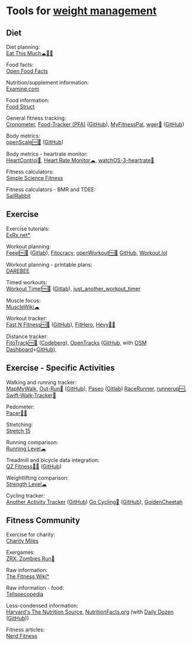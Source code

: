 
# Tools for [weight management](https://adequate.life/weight/)

## Diet

Diet planning:  
[Eat This Much☁🍎🤖](https://www.eatthismuch.com/)

Food facts:  
[Open Food Facts](https://openfoodfacts.org)

Nutrition/supplement information:  
[Examine.com](https://examine.com/)

Food information:  
[Food Struct](https://foodstruct.com/)

General fitness tracking:  
[Cronometer](https://cronometer.com/),
[Food-Tracker (PFA)](https://f-droid.org/packages/org.secuso.privacyfriendlyfoodtracker/) ([GitHub](https://github.com/SecUSo/privacy-friendly-food-tracker)),
[MyFitnessPal](https://www.myfitnesspal.com/),
[wger💾](https://wger.de/en/software/features) ([GitHub](https://github.com/wger-project/wger))

Body metrics:  
[openScale🆓🤖](https://f-droid.org/packages/com.health.openscale/) ([GitHub](https://github.com/oliexdev/openScale))

Body metrics - heartrate monitor:  
[HeartControl🍎](https://github.com/thomaspaulmann/HeartControl),
[Heart Rate Monitor☁](https://heartrate.netlify.app/),
[watchOS-3-heartrate🍎](https://github.com/coolioxlr/watchOS-3-heartrate)

Fitness calculators:  
[Simple Science Fitness](https://ss.fitness/calculators)

Fitness calculators - BMR and TDEE:  
[SailRabbit](https://www.sailrabbit.com/bmr/)

## Exercise

Exercise tutorials:  
[ExRx.net*](https://exrx.net/)

Workout planning:  
[Feeel🆓🤖](https://f-droid.org/packages/com.enjoyingfoss.feeel/) ([Gitlab](https://gitlab.com/enjoyingfoss/feeel)),
[Fitocracy](https://www.fitocracy.com/),
[openWorkout🆓🤖](https://f-droid.org/packages/com.health.openworkout/) [GitHub](https://github.com/oliexdev/openWorkout),
[Workout.lol](https://workout.lol/)

Workout planning - printable plans:  
[DAREBEE](https://darebee.com/)

Timed workouts:  
[Workout Time!🆓🤖](https://f-droid.org/packages/es.ideotec.workouttime/) ([Gitlab](https://gitlab.com/ideotec/workouttime)),
[just_another_workout_timer](https://github.com/blockbasti/just_another_workout_timer)

Muscle focus:  
[MuscleWiki☁](https://musclewiki.com/)

Workout tracker:  
[Fast N Fitness🆓🤖](https://f-droid.org/packages/com.easyfitness/) ([GitHub](https://github.com/brodeurlv/fastnfitness)),
[FitHero](https://fithero.app/),
[Hevy🤖🍎](https://www.hevyapp.com/)

Distance tracker:  
[FitoTrack🆓🤖](https://f-droid.org/packages/de.tadris.fitness/) ([Codeberg](https://codeberg.org/jannis/FitoTrack)),
[OpenTracks](https://f-droid.org/packages/de.dennisguse.opentracks/) ([GitHub](https://github.com/OpenTracksApp/OpenTracks), with [OSM Dashboard](https://f-droid.org/en/packages/de.storchp.opentracks.osmplugin/)+[GitHub](https://github.com/OpenTracksApp/OSMDashboard)),

## Exercise - Specific Activities

Walking and running tracker:  
[MapMyWalk](https://www.mapmywalk.com/),
[Out-Run🍎](https://apps.apple.com/us/app/out-run/id1477511092) ([GitHub](https://github.com/timfraedrich/OutRun)),
[Paseo](https://f-droid.org/packages/ca.chancehorizon.paseo/) ([Gitlab](https://gitlab.com/pardomi/paseo))
[RaceRunner](https://github.com/vermont42/RaceRunner),
[runnerup🆓](https://github.com/jonasoreland/runnerup),
[Swift-Walk-Tracker🍎](https://github.com/kevinvanderlugt/Swift-Walk-Tracker)

Pedometer:  
[Pacer🍎🤖](https://www.mypacer.com/)

Stretching:  
[Stretch 15](https://stretch15.com/)

Running comparison:  
[Running Level☁](https://runninglevel.com/)

Treadmill and bicycle data integration:  
[QZ Fitness🍎🤖](https://www.qzfitness.com/) ([GitHub](https://github.com/cagnulein/qdomyos-zwift))

Weightlifting comparison:  
[Strength Level☁](https://strengthlevel.com/)

Cycling tracker:  
[Another Activity Tracker](https://bailu.ch/aat/) ([GitHub](https://github.com/bailuk/AAT))
[Go Cycling🍎](https://apps.apple.com/us/app/go-cycling/id1565861313) ([GitHub](https://github.com/AnthonyH93/GoCycling)),
[GoldenCheetah](https://www.goldencheetah.org/)

## Fitness Community

Exercise for charity:  
[Charity Miles](https://charitymiles.org/)

Exergames:  
[ZRX: Zombies Run🍎](https://apps.apple.com/us/app/zrx-zombies-run-marvel-move/id503519713)

Raw information:  
[The Fitness Wiki*](https://thefitness.wiki/)

Raw information - food:  
[Tellspecopedia](http://www.tellspecopedia.com/)

Less-condensed information:  
[Harvard's The Nutrition Source](https://nutritionsource.hsph.harvard.edu/),
[NutritionFacts.org](https://nutritionfacts.org/) (with [Daily Dozen](https://f-droid.org/packages/org.nutritionfacts.dailydozen/) ([GitHub](https://github.com/nutritionfactsorg/daily-dozen-android)))

Fitness articles:  
[Nerd Fitness](https://www.nerdfitness.com/)